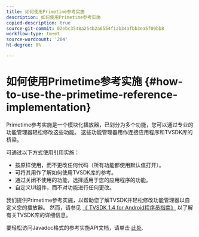 ```yaml
---
title: 如何使用Primetime参考实施
description: 如何使用Primetime参考实施
copied-description: true
source-git-commit: 02ebc3548a254b2a6554f1ab34afbb3ea5f09bb8
workflow-type: tm+mt
source-wordcount: '204'
ht-degree: 0%

---
```


# 如何使用Primetime参考实施 {#how-to-use-the-primetime-reference-implementation}

Primetime参考实施是一个模块化播放器，已划分为多个功能，您可以通过专业的功能管理器轻松修改这些功能。 这些功能管理器用作连接应用程序和TVSDK库的桥梁。

可通过以下方式使用引用实施：

* 按原样使用，而不更改任何代码（所有功能都使用默认值打开）。
* 可将其用作了解如何使用TVSDK库的参考。
* 通过关闭不使用的功能，选择适用于您的应用程序的功能。
* 自定义UI组件，而不对功能进行任何更改。

我们提供Primetime参考实施，以帮助您了解TVSDK并轻松修改功能管理器以自定义您的播放器。 然而，请参见 [《 TVSDK 1.4 for Android程序员指南》](https://helpx.adobe.com/content/dam/help/en/primetime/programming-guides/psdk_android.pdf) 以了解有关TVSDK库的详细信息。

要轻松访问Javadoc格式的参考实施API文档，请单击 [此处](https://help.adobe.com/en_US/primetime/api/reference_implementation/android/javadoc/index.html).
